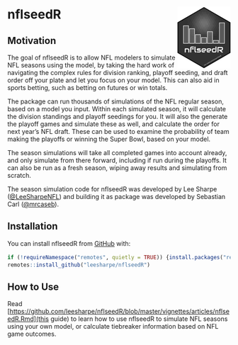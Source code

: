 
<!-- README.md is generated from README.Rmd. Please edit that file -->

# nflseedR <img src='man/figures/logo.png' align="right" height="139" />

<!-- badges: start -->
<!-- badges: end -->

## Motivation

The goal of nflseedR is to allow NFL modelers to simulate NFL seasons
using the model, by taking the hard work of navigating the complex rules
for division ranking, playoff seeding, and draft order off your plate
and let you focus on your model. This can also aid in sports betting,
such as betting on futures or win totals.

The package can run thousands of simulations of the NFL regular season,
based on a model you input. Within each simulated season, it will
calculate the division standings and playoff seedings for you. It will
also the generate the playoff games and simulate these as well, and
calculate the order for next year’s NFL draft. These can be used to
examine the probability of team making the playoffs or winning the Super
Bowl, based on your model.

The season simulations will take all completed games into account
already, and only simulate from there forward, including if run during
the playoffs. It can also be run as a fresh season, wiping away results
and simulating from scratch.

The season simulation code for nflseedR was developed by Lee Sharpe
([@LeeSharpeNFL](<https://twitter.com/leesharpenfl>)) and building it
as package was developed by Sebastian Carl
([@mrcaseb](<https://twitter.com/mrcaseb>)).

## Installation

<!-- You can install the released version of nflseedR from [CRAN](https://CRAN.R-project.org) with: -->
<!-- ``` r -->
<!-- install.packages("nflseedR") -->
<!-- ``` -->

You can install nflseedR from [GitHub](https://github.com/) with:

``` r
if (!requireNamespace("remotes", quietly = TRUE)) {install.packages("remotes")}
remotes::install_github("leesharpe/nflseedR")
```

## How to Use

Read [https://github.com/leesharpe/nflseedR/blob/master/vignettes/articles/nflseedR.Rmd](this guide)
to learn how to use nflseedR to simulate NFL seasons using your own model,
or calculate tiebreaker information based on NFL game outcomes.
